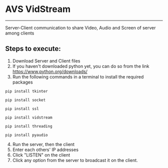 # AVS VidStream
*****************

Server-Client communication to share Video, Audio and Screen of server among clients

## Steps to execute:

1) Download Server and Client files
2) If you haven't downloaded python yet, you can do so from the link https://www.python.org/downloads/
3) Run the following commands in a terminal to install the required packages
  ```
  pip install tkinter
  ```
  ```
  pip install socket
  ```
  ```
  pip install ssl
  ```
  ```
  pip install vidstream
  ```
  ```
  pip install threading
  ```
  ```
  pip install pyaudio
  ```
4) Run the server, then the client
5) Enter each others' IP addresses
6) Click "LISTEN" on the client
7) Click any option from the server to broadcast it on the client. 
